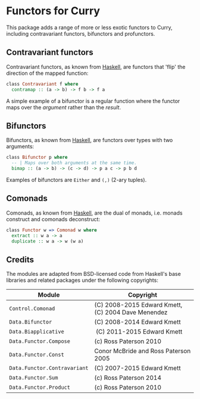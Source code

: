 # Functors for Curry

This package adds a range of more or less exotic functors to Curry, including contravariant functors, bifunctors and profunctors.

## Contravariant functors

Contravariant functors, as known from [Haskell](https://hackage.haskell.org/package/base-4.16.0.0/docs/Data-Functor-Contravariant.html), are functors that 'flip' the direction of the mapped function:

```curry
class Contravariant f where
  contramap :: (a -> b) -> f b -> f a
```

A simple example of a bifunctor is a regular function where the functor maps over the _argument_ rather than the _result_.

## Bifunctors

Bifunctors, as known from [Haskell](https://hackage.haskell.org/package/base-4.16.0.0/docs/Data-Bifunctor.html), are functors over types with two arguments:

```curry
class Bifunctor p where
  -- | Maps over both arguments at the same time.
  bimap :: (a -> b) -> (c -> d) -> p a c -> p b d
```

Examples of bifunctors are `Either` and `(,)` (2-ary tuples).

## Comonads

Comonads, as known from [Haskell](https://hackage.haskell.org/package/comonad-5.0.8/docs/Control-Comonad.html), are the dual of monads, i.e. monads construct and comonads deconstruct:

```curry
class Functor w => Comonad w where
  extract :: w a -> a
  duplicate :: w a -> w (w a)
```

## Credits

The modules are adapted from BSD-licensed code from Haskell's base libraries and related packages under the following copyrights:

| Module | Copyright |
| ------ | --------- |
| `Control.Comonad` | (C) 2008-2015 Edward Kmett, (C) 2004 Dave Menendez |
| `Data.Bifunctor` | (C) 2008-2014 Edward Kmett |
| `Data.Biapplicative` | (C) 2011-2015 Edward Kmett |
| `Data.Functor.Compose` | (c) Ross Paterson 2010 |
| `Data.Functor.Const` | Conor McBride and Ross Paterson 2005 |
| `Data.Functor.Contravariant` | (C) 2007-2015 Edward Kmett |
| `Data.Functor.Sum` | (c) Ross Paterson 2014 |
| `Data.Functor.Product` | 	(c) Ross Paterson 2010 |
